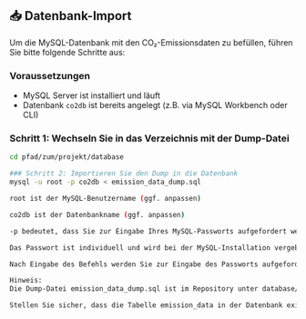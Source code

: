 ## 📥 Datenbank-Import

Um die MySQL-Datenbank mit den CO₂-Emissionsdaten zu befüllen, führen Sie bitte folgende Schritte aus:

### Voraussetzungen
- MySQL Server ist installiert und läuft
- Datenbank `co2db` ist bereits angelegt (z.B. via MySQL Workbench oder CLI)

### Schritt 1: Wechseln Sie in das Verzeichnis mit der Dump-Datei
```bash
cd pfad/zum/projekt/database

### Schritt 2: Importieren Sie den Dump in die Datenbank
mysql -u root -p co2db < emission_data_dump.sql

root ist der MySQL-Benutzername (ggf. anpassen)

co2db ist der Datenbankname (ggf. anpassen)

-p bedeutet, dass Sie zur Eingabe Ihres MySQL-Passworts aufgefordert werden.

Das Passwort ist individuell und wird bei der MySQL-Installation vergeben — es wird nicht mitgeliefert oder im Projekt gespeichert.

Nach Eingabe des Befehls werden Sie zur Eingabe des Passworts aufgefordert

Hinweis:
Die Dump-Datei emission_data_dump.sql ist im Repository unter database/ enthalten.

Stellen Sie sicher, dass die Tabelle emission_data in der Datenbank existiert, bevor Sie den Dump importieren, oder importieren Sie die Datei, die auch das Schema enthält.